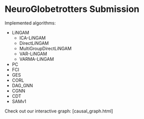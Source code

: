 # NeuroGlobetrotters Submission

Implemented algorithms:
* LiNGAM
    * ICA-LiNGAM
    * DirectLiNGAM
    * MultiGroupDirectLiNGAM
    * VAR-LiNGAM
    * VARMA-LiNGAM
* PC
* FCI
* GES
* CORL
* DAG_GNN
* CGNN
* CDT
* SAMv1


Check out our interactive graph: [causal_graph.html]